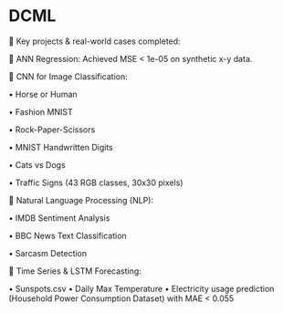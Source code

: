 # DCML
📌 Key projects & real-world cases completed:

🔹 ANN Regression: Achieved MSE < 1e-05 on synthetic x-y data.

 🔹 CNN for Image Classification:
 
 • Horse or Human
 
 • Fashion MNIST
 
 • Rock-Paper-Scissors
 
 • MNIST Handwritten Digits
 
 • Cats vs Dogs
 
 • Traffic Signs (43 RGB classes, 30x30 pixels)
 
 🔹 Natural Language Processing (NLP):
 
 • IMDB Sentiment Analysis
 
 • BBC News Text Classification
 
 • Sarcasm Detection
 
 🔹 Time Series & LSTM Forecasting:
 
 • Sunspots.csv
 • Daily Max Temperature
 • Electricity usage prediction (Household Power Consumption Dataset) with MAE < 0.055
